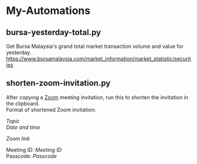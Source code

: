 # My-Automations

## bursa-yesterday-total.py
Get Bursa Malaysia's grand total market transaction volume and value for yesterday.  
https://www.bursamalaysia.com/market_information/market_statistic/securities

## shorten-zoom-invitation.py
After copying a [Zoom](https://zoom.us) meeting invitation, run this to shorten the invitation in the clipboard.  
Format of shortened Zoom invitation: 

*Topic*  
*Date and time*

*Zoom link*

Meeting ID: *Meeting ID*  
Passcode: *Passcode*
